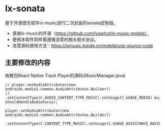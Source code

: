 # lx-sonata
 基于开源音乐软件lx-music进行二次封装的sonata定制版。
 - 感谢lx-music的开源（https://github.com/lyswhut/lx-music-mobile）
 - 使用本软件同样需遵循洛雪的相关相关协议。
 - 洛雪源码使用方法：https://lxmusic.toside.cn/mobile/use-source-code

## 主要修改的内容
依赖包React Native Track Player的源码(MusicManager.java)
```
// player.setAudioAttributes(new androidx.media3.common.AudioAttributes.Builder()
//         .setContentType(C.AUDIO_CONTENT_TYPE_MUSIC).setUsage(C.USAGE_MEDIA).build(), shouldHandleAudioFocus);

player.setAudioAttributes(new androidx.media3.common.AudioAttributes.Builder()
           .setContentType(C.CONTENT_TYPE_MUSIC).setUsage(C.USAGE_ASSISTANCE_NAVIGATION_GUIDANCE).build(),false);
```
